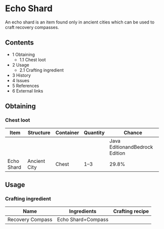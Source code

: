 # Echo Shard
An echo shard is an item found only in ancient cities which can be used to craft recovery compasses.

## Contents
- 1 Obtaining
	- 1.1 Chest loot
- 2 Usage
	- 2.1 Crafting ingredient
- 3 History
- 4 Issues
- 5 References
- 6 External links

## Obtaining
### Chest loot
| Item       | Structure    | Container | Quantity | Chance                         |
|------------|--------------|-----------|----------|--------------------------------|
|            |              |           |          | Java EditionandBedrock Edition |
| Echo Shard | Ancient City | Chest     | 1–3      | 29.8%                          |

## Usage
### Crafting ingredient
| Name             | Ingredients        | Crafting recipe |
|------------------|--------------------|-----------------|
| Recovery Compass | Echo Shard+Compass |                 |


